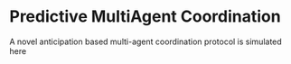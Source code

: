 # Predictive MultiAgent Coordination
 A novel anticipation based multi-agent coordination protocol is simulated here
